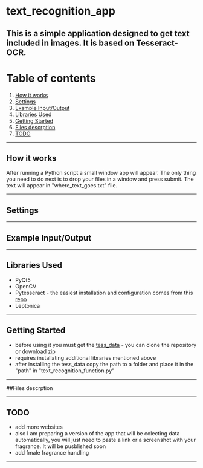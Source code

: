 # text_recognition_app

This is a simple application designed to get text included in images. It is based on Tesseract-OCR.
---
# Table of contents
1. [How it works](#how-it-works)
2. [Settings](#example-inputoutput)
3. [Example Input/Output](#settingst)
4. [Libraries Used](#libraries-used)
5. [Getting Started](#getting-started)
6. [Files descrption](#files-description)
7. [TODO](#todo)

---
## How it works
After running a Python script a small window app will appear. The only thing you need to do next is to drop your files in a window and press submit. The text will appear in "where_text_goes.txt" file.

---
## Settings

---
## Example Input/Output


---
## Libraries Used
- PyQt5
- OpenCV
- Pytesseract - the easiest installation and configuration comes from this [repo](https://github.com/simonflueckiger/tesserocr-windows_build)
- Leptonica

---
## Getting Started
* before using it you must get the [tess_data](https://github.com/tesseract-ocr/tessdata) - you can clone the repository or download zip
* requires installating additional libraries mentioned above
* after installing the tess_data copy the path to a folder and place it in the "path" in "text_recognition_function.py"

---
##Files descrption

---
## TODO
* add more websites
* also I am preparing a version of the app that will be colecting data automatically, you will just need to paste a link or a screenshot with your fragrance. It will be pusblished soon
* add fmale fragrance handling

---
